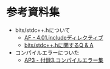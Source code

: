 # 参考資料集
- bits/stdc++.hについて
  - [AF - 4.01.includeディレクティブ](https://atcoder.jp/contests/apg4b/tasks/APG4b_af)
  - [bits/stdc++.hに関するQ & A ](https://atcoder.jp/contests/APG4b)
- コンパイルエラーについた
  - [AP3 - 付録3.コンパイルエラー集](https://atcoder.jp/contests/apg4b/tasks/APG4b_am)